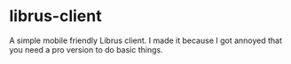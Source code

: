 # librus-client

A simple mobile friendly Librus client. I made it because I got annoyed that you need a pro version to do basic things.